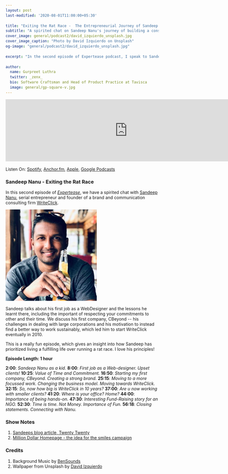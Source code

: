 ```yaml
---
layout: post
last-modified: '2020-08-01T11:00:00+05:30'

title: "Exiting the Rat Race -  The Entrepreneurial Journey of Sandeep Nanu (Expertease Podcast #2)"
subtitle: "A spirited chat on Sandeep Nanu's journey of building a consulting firm while balancing work and personal life, having fun all the way."
cover_image: general/podcast2/david_izquierdo_unsplash.jpg
cover_image_caption: "Photo by David Izquierdo on Unsplash"
og-image: "general/podcast2/david_izquierdo_unsplash.jpg"

excerpt: "In the second episode of Expertease podcast, I speak to Sandeep Nanu - a serial entrepreneur, about his principles of building a successful and sustainable consulting firm."

author:
  name: Gurpreet Luthra
  twitter: _zenx_
  bio: Software Craftsman and Head of Product Practice at Tavisca
  image: general/gp-square-v.jpg
---
```


<iframe src="https://anchor.fm/expertease/embed/episodes/Episode-2---Exiting-the-Rat-Race---The-Entrepreneurial-Journey-of-Sandeep-Nanu-ehha23/a-a2rcgob" height="204px" width="800px" frameborder="0" scrolling="no"></iframe>

Listen On: [Spotify](https://open.spotify.com/episode/1FoVRmsLITegc3iCiGL7ex), [Anchor.fm](https://anchor.fm/expertease), [Apple](https://podcasts.apple.com/in/podcast/expertease/id1524690855), [Google Podcasts](https://podcasts.google.com/feed/aHR0cHM6Ly9hbmNob3IuZm0vcy8yY2JhOGVmOC9wb2RjYXN0L3Jzcw==)

### Sandeep Nanu - Exiting the Rat Race
In this second episode of [_Expertease_](https://anchor.fm/expertease), we have a spirited chat with [Sandeep Nanu](https://www.linkedin.com/in/sandeepnanu/?originalSubdomain=in), serial entrepreneur and founder of a brand and communication consulting firm [WriteClick](https://writeclick.in/). 

<img src="/images/general/podcast2/Sandeep_Nanu1.jpg" alt="Sandeep Nanu" style="width: 300px;"/>

Sandeep talks about his first job as a WebDesigner and the lessons he learnt there, including the important of respecting your commitments to other and their time. We discuss his first company, CBeyond -- his challenges in dealing with large corporations and his motivation to instead find a better way to work sustainably, which led him to start WriteClick eventually in 2010.

This is a really fun episode, which gives an insight into how Sandeep has prioritized living a fulfilling life over running a rat race. I love his principles! 

**Episode Length: 1 hour**

**2:00**: _Sandeep Nanu as a kid._
**8:00**: _First job as a Web-designer. Upset clients!_
**10:25**: _Value of Time and Commitment._
**16:50**: _Starting my first company, CBeyond. Creating a strong brand._
**25:15**: _Moving to a more focussed work. Changing the business model. Moving towards WriteClick._
**32:15**: _So, now how big is WriteClick in 10 years?_
**37:00**: _Are u now working with smaller clients?_ 
**41:20**:  _Where is your office? Home?_
**44:00**: _Importance of being hands-on._
**47:30**: _Interesting Fund-Raising story for an NGO._
**52:30**: _Time is time. Not Money. Importance of Fun._
**56:18**: _Closing statements. Connecting with Nanu._



### Show Notes

1. [Sandeeps blog article, Twenty Twenty](https://www.linkedin.com/pulse/20-twenty-sandeep-nanu/?articleId=6682153555891142656)
2. [Million Dollar Homepage - the idea for the smiles campaign](https://lil.law.harvard.edu/blog/2017/07/21/a-million-squandered-the-million-dollar-homepage-as-a-decaying-digital-artifact/)

### Credits

1. Background Music by [BenSounds](https://www.bensound.com/royalty-free-music)
2. Wallpaper from Unsplash by [David Izquierdo](https://unsplash.com/photos/OcqUd71FgkM) 

